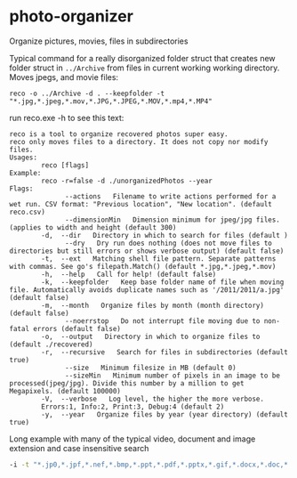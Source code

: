 # photo-organizer
Organize pictures, movies, files in subdirectories

Typical command for a really disorganized folder struct that creates new folder struct in `../Archive` from files in current working working directory. Moves jpegs, and movie files:
```shell script
reco -o ../Archive -d . --keepfolder -t "*.jpg,*.jpeg,*.mov,*.JPG,*.JPEG,*.MOV,*.mp4,*.MP4"
```

run reco.exe -h to see this text:
```
reco is a tool to organize recovered photos super easy.
reco only moves files to a directory. It does not copy nor modify files.
Usages:
        reco [flags]
Example:
        reco -r=false -d ./unorganizedPhotos --year
Flags:
              --actions   Filename to write actions performed for a wet run. CSV format: "Previous location", "New location". (default reco.csv)
              --dimensionMin   Dimension minimum for jpeg/jpg files. (applies to width and height (default 300)
        -d,  --dir   Directory in which to search for files (default )
              --dry   Dry run does nothing (does not move files to directories but still errors or shows verbose output) (default false)
        -t,  --ext   Matching shell file pattern. Separate patterns with commas. See go's filepath.Match() (default *.jpg,*.jpeg,*.mov)
        -h,  --help   Call for help! (default false)
        -k,  --keepfolder   Keep base folder name of file when moving file. Automatically avoids duplicate names such as '/2011/2011/a.jpg' (default false)
        -m,  --month   Organize files by month (month directory) (default false)
              --noerrstop   Do not interrupt file moving due to non-fatal errors (default false)
        -o,  --output   Directory in which to organize files to (default ./recovered)
        -r,  --recursive   Search for files in subdirectories (default true)
              --size   Minimum filesize in MB (default 0)
              --sizeMin   Minimum number of pixels in an image to be processed(jpeg/jpg). Divide this number by a million to get Megapixels. (default 100000)
        -V,  --verbose   Log level, the higher the more verbose.
        Errors:1, Info:2, Print:3, Debug:4 (default 2)
        -y,  --year   Organize files by year (year directory) (default true)
```

Long example with many of the typical video, document and image extension and case insensitive search

```bash
-i -t "*.jp0,*.jpf,*.nef,*.bmp,*.ppt,*.pdf,*.pptx,*.gif,*.docx,*.doc,*.3gp,*.mts,*.jpg,*.jpeg,*.mov,*.mp4,*.wmv,*.mpg,*.mpeg,*.avi"
```
